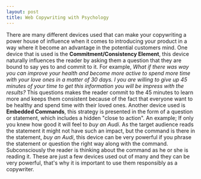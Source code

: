 ```yaml
---
layout: post
title: Web Copywriting with Psychology
---
```


There are many different devices used that can make your copywriting a power house of influence when it comes to introducing your product in a way where it become an advantage in the potential customers mind. One device that is used is the **Commitment/Consistency Element**, this device naturally influences the reader by asking them a question that they are bound to say yes to and commit to it. For example, *What if there was way you can improve your health and become more active to spend more time with your love ones in a matter of 30 days. I you are willing to give up 45 minutes of your time to get this information you will be impress with the results?* This questions makes the reader commit to the 45 minutes to learn more and keeps them consistent because of the fact that everyone want to be healthy and spend time with their loved ones. Another device used is **Embedded Commands**, this strategy is presented in the form of a question or statement, which includes a hidden "close to action". An example; If only you knew how good it will feel to *buy an Audi*. As the target audience reads the statement it might not have such an impact, but the command is there in the statement, *buy an Audi*, this device can be very powerful if you phrase the statement or question the right way along with the command. Subconsciously the reader is thinking about the command as he or she is reading it. These are just a few devices used out of many and they can be very powerful, that's why it is important to use them responsibly as a copywriter.
